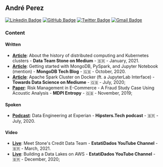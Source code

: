 ## André Perez

[![Linkedin Badge](https://img.shields.io/badge/-Andre%20Perez-blue?style=flat-square&logo=linkedin&logoColor=white)](https://www.linkedin.com/in/andremarcosperez)
[![GitHub Badge](https://img.shields.io/badge/-Andre%20Perez-black?style=flat-square&logo=github&logoColor=white)](https://github.com/andre-marcos-perez)
[![Twitter Badge](https://img.shields.io/badge/-dekoperez-1da1f2?style=flat-square&logo=twitter&logoColor=white)](mailto:andre.marcos.perez@gmail.com)
[![Gmail Badge](https://img.shields.io/badge/-andre.marcos.perez@gmail.com-c14438?style=flat-square&logo=gmail&logoColor=white)](https://twitter.com/dekoperez)

### Content

#### Written

 - **[Article](https://medium.com/team-data-stone/sobre-a-hist%C3%B3ria-da-computa%C3%A7%C3%A3o-distribu%C3%ADda-e-clusters-kubernetes-3d0fe331db7)**: About the history of distributed computing and Kubernetes clusters - **Data Team Stone on Medium** - :brazil: - January, 2021.
 - **[Article](https://www.mongodb.com/blog/post/getting-started-with-mongodb-pyspark-and-jupyter-notebook)**: Getting started with MongoDB, PySpark, and Jupyter Notebook (mention) - **MongoDB Tech Blog** - :uk: - October, 2020.
 - **[Article](https://towardsdatascience.com/apache-spark-cluster-on-docker-ft-a-juyterlab-interface-418383c95445)**: Apache Spark Cluster on Docker (ft. a JupyterLab Interface) - **Towards Data Science on Mediume** - :uk: - July, 2020;
 - **[Paper](https://www.mdpi.com/1099-4300/21/11/1087)**: Risk Management in E-Commerce - A Fraud Study Case Using Acoustic Analysis - **MDPI Entropy** - :uk: - November, 2019;
 
#### Spoken

 - **[Podcast](https://hipsters.tech/engenharia-de-dados-na-serasa-experian-hipsters-on-the-road-37/)**: Data Engineering at Experian - **Hipsters.Tech podcast** - :brazil: - July, 2020.

#### Video

 - **[Live](https://www.youtube.com/watch?v=5c6tfp4OQUw&feature=youtu.be)**: Meet Stone's Credit Data Team - **EstatiDados YouTube Channel** - :brazil: - March, 2021.
 - **[Live](https://www.youtube.com/watch?v=Knh6gLOGn3w&feature=youtu.be)**: Building a Data Lakes on AWS - **EstatiDados YouTube Channel** - :brazil: - December, 2020;
 